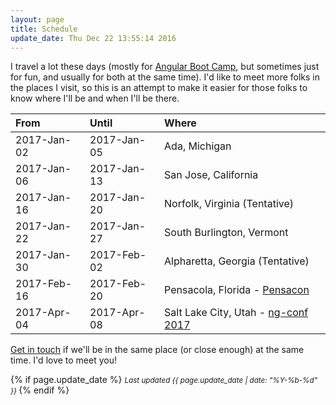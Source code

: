 ```yaml
---
layout: page
title: Schedule
update_date: Thu Dec 22 13:55:14 2016
---
```


I travel a lot these days (mostly for [Angular Boot Camp](http://angularbootcamp.com/), but sometimes just for fun, and usually for both at the same time). I'd like to meet more folks in the places I visit, so this is an attempt to make it easier for those folks to know where I'll be and when I'll be there.

| From        | Until       | Where
|:------------|:------------|:-
| 2017-Jan-02 | 2017-Jan-05 | Ada, Michigan
| 2017-Jan-06 | 2017-Jan-13 | San Jose, California
| 2017-Jan-16 | 2017-Jan-20 | Norfolk, Virginia (Tentative)
| 2017-Jan-22 | 2017-Jan-27 | South Burlington, Vermont
| 2017-Jan-30 | 2017-Feb-02 | Alpharetta, Georgia (Tentative)
| 2017-Feb-16 | 2017-Feb-20 | Pensacola, Florida - [Pensacon](http://pensacon.com/)
| 2017-Apr-04 | 2017-Apr-08 | Salt Lake City, Utah - [ng-conf 2017](https://ng-conf.org)

[Get in touch](/contact/) if we'll be in the same place (or close enough) at the same time. I'd love to meet you!


{% if page.update_date %}
  <small>
    *Last updated {{ page.update_date | date: "%Y-%b-%d" }}*
  </small>
{% endif %}
